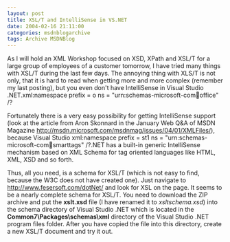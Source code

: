 ```yaml
---
layout: post
title: XSL/T and IntelliSense in VS.NET
date: 2004-02-16 21:11:00
categories: msdnblogarchive
tags: Archive MSDNBlog
---
```


As I will hold an XML Workshop focused on XSD, XPath and XSL/T for a large group of employees of a customer tomorrow, I have tried many things with XSL/T during the last few days. The annoying thing with XLS/T is not only, that it is hard to read when getting more and more complex (remember my last posting), but you even don't have IntelliSense in Visual Studio .NET.xml:namespace prefix = o ns = "urn:schemas-microsoft-com:office:office" /?


Fortunately there is a very easy possibility for getting IntelliSense support (look at the article from Aron Skonnard in the January Web Q&A of MSDN Magazine <http://msdn.microsoft.com/msdnmag/issues/04/01/XMLFiles/>), because Visual Studio xml:namespace prefix = st1 ns = "urn:schemas-microsoft-com:office:smarttags" /?.NET has a built-in generic IntelliSense mechanism based on XML Schema for tag oriented languages like HTML, XML, XSD and so forth.


Thus, all you need, is a schema for XSL/T (which is not easy to find, because the W3C does not have created one). Just navigate to <http://www.fesersoft.com/dotNet/> and look for XSL on the page. It seems to be a nearly complete schema for XSL/T. You need to download the ZIP archive and put the **xslt.xsd** file (I have renamed it to *xsltschema.xsd*) into the schema directory of Visual Studio .NET which is located in the **Common7\Packages\schemas\xml** directory of the Visual Studio .NET program files folder. After you have copied the file into this directory, create a new XSL/T document and try it out.


